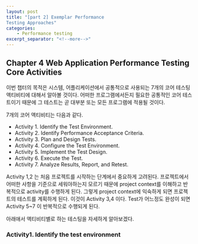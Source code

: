 ```yaml
---
layout: post
title: "[part 2] Exemplar Performance
Testing Approaches"
categories:
    - Performance testing
excerpt_separator: "<!--more-->"
---
```


## Chapter 4 Web Application Performance Testing Core Activities

이번 챕터의 목적은 시스템, 어플리케이션에서 공통적으로 사용되는 7개의 코어 테스팅 액티비티에 대해서 알아볼 것이다. 어떠한 프로그램에서든지 필요한 공통적인 코어 테스트이기 때문에 그 테스트는 곧 대부분 또는 모든 프로그램에 적용될 것이다.

7개의 코어 액티비티는 다음과 같다.
- Activity 1. Identify the Test Environment.
- Activity 2. Identify Performance Acceptance Criteria.
- Activity 3. Plan and Design Tests.
- Activity 4. Configure the Test Environment.
- Activity 5. Implement the Test Design.
- Activity 6. Execute the Test.
- Activity 7. Analyze Results, Report, and Retest.

Activity 1,2 는 처음 프로젝트를 시작하는 단계에서 중요하게 고려된다. 프로젝트에서 어떠한 사항을 기준으로 세워야하는지 모르기 때문에 project context를 이해하고 반복적으로 activity를 수행하게 된다. 그렇게 project context에 익숙하게 되면 프로젝트의 테스트를 계획하게 된다. 이것이 Activity 3,4 이다. Test가 어느정도 완성이 되면 Activity 5~7 이 반복적으로 수행되게 된다.

아래애서 액티비티별로 하는 테스팅을 자세하게 알아보겠다.

### Activity1. Identify the test environment

